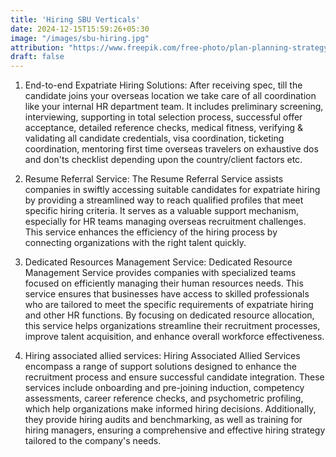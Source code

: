 ```yaml
---
title: 'Hiring SBU Verticals'
date: 2024-12-15T15:59:26+05:30
image: "/images/sbu-hiring.jpg"
attribution: "https://www.freepik.com/free-photo/plan-planning-strategy-bysiness-ideas-concept_18044458.htm#fromView=search&page=1&position=22&uuid=42a2a458-e967-4e01-bcaa-216ce290e4e6- Image by rawpixel.com on Freepik"
draft: false
---
```


1. End-to-end Expatriate Hiring Solutions:
    After receiving spec, till the candidate joins your overseas location we take care of all coordination like your internal HR department team. It includes preliminary screening, interviewing, supporting in total selection process, successful offer acceptance, detailed reference checks, medical fitness, verifying & validating all candidate credentials, visa coordination, ticketing coordination, mentoring first time overseas travelers on exhaustive dos and don'ts checklist depending upon the country/client factors etc.
2. Resume Referral Service:
    The Resume Referral Service assists companies in swiftly accessing suitable candidates for expatriate hiring by providing a streamlined way to reach qualified profiles that meet specific hiring criteria. It serves as a valuable support mechanism, especially for HR teams managing overseas recruitment challenges. This service enhances the efficiency of the hiring process by connecting organizations with the right talent quickly.

3. Dedicated Resources Management Service:
    Dedicated Resource Management Service provides companies with specialized teams focused on efficiently managing their human resources needs. This service ensures that businesses have access to skilled professionals who are tailored to meet the specific requirements of expatriate hiring and other HR functions. By focusing on dedicated resource allocation, this service helps organizations streamline their recruitment processes, improve talent acquisition, and enhance overall workforce effectiveness.

4. Hiring associated allied services:
    Hiring Associated Allied Services encompass a range of support solutions designed to enhance the recruitment process and ensure successful candidate integration. These services include onboarding and pre-joining induction, competency assessments, career reference checks, and psychometric profiling, which help organizations make informed hiring decisions. Additionally, they provide hiring audits and benchmarking, as well as training for hiring managers, ensuring a comprehensive and effective hiring strategy tailored to the company's needs.


<!--<a href="https://www.freepik.com/free-photo/chess-game-business-strategy-concept_2975992.htm#fromView=search&page=1&position=8&uuid=42a2a458-e967-4e01-bcaa-216ce290e4e6">Image by rawpixel.com on Freepik</a>  -->